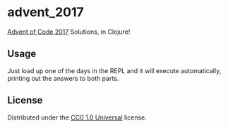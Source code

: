 # advent_2017

[Advent of Code 2017](http://adventofcode.com/2017) Solutions, in Clojure!

## Usage

Just load up one of the days in the REPL and it will execute automatically, printing out the answers to both parts.

## License

Distributed under the [CC0 1.0 Universal](LICENSE) license.
